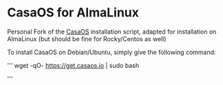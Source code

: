 # CasaOS for AlmaLinux
Personal Fork of the [CasaOS](https://github.com/IceWhaleTech/CasaOS) installation script, adapted for installation on AlmaLinux (but should be fine for Rocky/Centos as well)

To install CasaOS on Debian/Ubuntu, simply give the following command:

'''
wget -qO- https://get.casaos.io | sudo bash

'''
